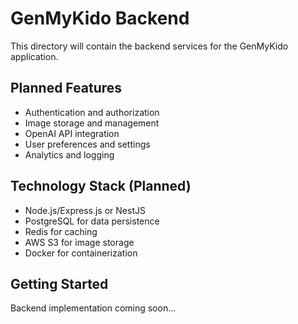 # GenMyKido Backend

This directory will contain the backend services for the GenMyKido application.

## Planned Features

- Authentication and authorization
- Image storage and management
- OpenAI API integration
- User preferences and settings
- Analytics and logging

## Technology Stack (Planned)

- Node.js/Express.js or NestJS
- PostgreSQL for data persistence
- Redis for caching
- AWS S3 for image storage
- Docker for containerization

## Getting Started

Backend implementation coming soon... 
